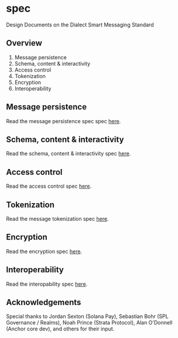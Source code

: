 # spec
Design Documents on the Dialect Smart Messaging Standard

## Overview 

1. Message persistence
2. Schema, content & interactivity
3. Access control
4. Tokenization
6. Encryption
7. Interoperability

## Message persistence

Read the message persistence spec spec [here](PERSISTENCE.md).

## Schema, content & interactivity

Read the schema, content & interactivity spec [here](SCHEMA.md).

## Access control

Read the access control spec [here](ACCESS_CONTROL.md).

## Tokenization

Read the message tokenization spec [here](TOKENIZATION.md).

## Encryption

Read the encryption spec [here](ENCRYPTION.md).

## Interoperability

Read the interopability spec [here](INTEROPERABILITY.md).

## Acknowledgements

Special thanks to Jordan Sexton (Solana Pay), Sebastian Bohr (SPL Governance / Realms), Noah Prince (Strata Protocol), Alan O'Donnell (Anchor core dev), and others for their input.
